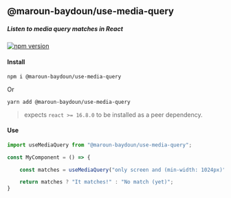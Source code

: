 ## @maroun-baydoun/use-media-query
##### Listen to media query matches in React

[![npm version](https://badge.fury.io/js/%40maroun-baydoun%2Fuse-media-query.svg)](https://badge.fury.io/js/%40maroun-baydoun%2Fuse-media-query)


#### Install

```
npm i @maroun-baydoun/use-media-query
```
Or

```
yarn add @maroun-baydoun/use-media-query
```

> expects  `react >= 16.8.0` to be installed as a peer dependency.

#### Use

```ts
import useMediaQuery from "@maroun-baydoun/use-media-query";

const MyComponent = () => {

    const matches = useMediaQuery("only screen and (min-width: 1024px)");

    return matches ? "It matches!" : "No match (yet)";
}
```